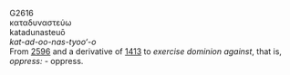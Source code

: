 <body>
  <p>G2616<br>  καταδυναστεύω  <br> katadunasteuō  <br><i>kat-ad-oo-nas-tyoo‘-o </i><br>From <a href="g2596.htm">2596</a> and a derivative of <a href="g1413.htm">1413</a>  to <i>exercise</i> <i>dominion</i> <i>against</i>, that is, <i>oppress:</i> - oppress.<br></p>
 </body>